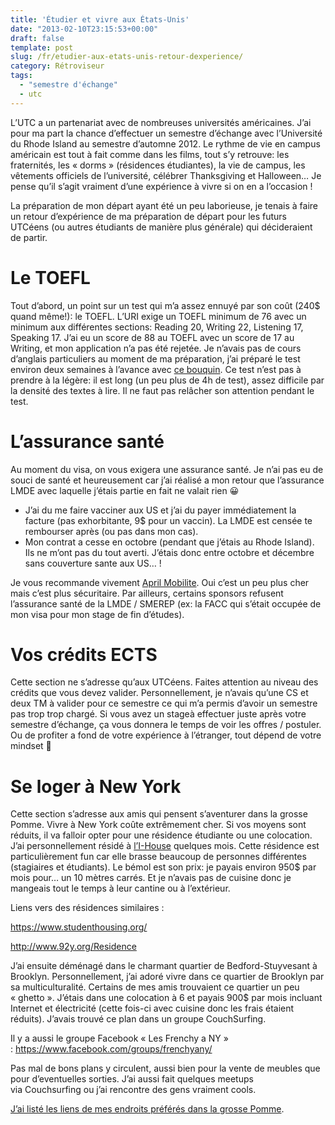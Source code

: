 ```yaml
---
title: 'Étudier et vivre aux États-Unis'
date: "2013-02-10T23:15:53+00:00"
draft: false
template: post
slug: /fr/etudier-aux-etats-unis-retour-dexperience/
category: Rétroviseur
tags:
  - "semestre d'échange"
  - utc
---
```

L&rsquo;UTC a un partenariat avec de nombreuses universités américaines. J&rsquo;ai pour ma part la chance d&rsquo;effectuer un semestre d&rsquo;échange avec l&rsquo;Université du Rhode Island au semestre d&rsquo;automne 2012. Le rythme de vie en campus américain est tout à fait comme dans les films, tout s&rsquo;y retrouve: les fraternités, les « dorms » (résidences étudiantes), la vie de campus, les vêtements officiels de l&rsquo;université, célébrer Thanksgiving et Halloween&#8230; Je pense qu&rsquo;il s&rsquo;agit vraiment d&rsquo;une expérience à vivre si on en a l&rsquo;occasion !

La préparation de mon départ ayant été un peu laborieuse, je tenais à faire un retour d&rsquo;expérience de ma préparation de départ pour les futurs UTCéens (ou autres étudiants de manière plus générale) qui décideraient de partir.

# Le TOEFL

Tout d&rsquo;abord, un point sur un test qui m&rsquo;a assez ennuyé par son coût (240$ quand même!): le TOEFL. L&rsquo;URI exige un TOEFL minimum de 76 avec un minimum aux différentes sections: Reading 20, Writing 22, Listening 17, Speaking 17. J&rsquo;ai eu un score de 88 au TOEFL avec un score de 17 au Writing, et mon application n&rsquo;a pas été rejetée. Je n&rsquo;avais pas de cours d&rsquo;anglais particuliers au moment de ma préparation, j&rsquo;ai préparé le test environ deux semaines à l&rsquo;avance avec <a href="http://www.priceminister.com/offer/buy/18220696/Marko-Michel-S-Preparer-Et-Reussir-Le-Toefl-Ibt-Grammaire-Vocabulaire-Vie-Americaine-Avec-Cd-Rom-Livre.html" target="_blank">ce bouquin</a>. Ce test n&rsquo;est pas à prendre à la légère: il est long (un peu plus de 4h de test), assez difficile par la densité des textes à lire. Il ne faut pas relâcher son attention pendant le test.

# L&rsquo;assurance santé

Au moment du visa, on vous exigera une assurance santé. Je n&rsquo;ai pas eu de souci de santé et heureusement car j&rsquo;ai réalisé a mon retour que l&rsquo;assurance LMDE avec laquelle j’étais partie en fait ne valait rien 😀

  * J&rsquo;ai du me faire vacciner aux US et j&rsquo;ai du payer immédiatement la facture (pas exhorbitante, 9$ pour un vaccin). La LMDE est censée te rembourser après (ou pas dans mon cas).
  * Mon contrat a cesse en octobre (pendant que j’étais au Rhode Island). Ils ne m&rsquo;ont pas du tout averti. J’étais donc entre octobre et décembre sans couverture sante aux US&#8230; !

Je vous recommande vivement [April Mobilite](http://fr.april-international.com/global/assurance-crystal-studies). Oui c&rsquo;est un peu plus cher mais c&rsquo;est plus sécuritaire. Par ailleurs, certains sponsors refusent l&rsquo;assurance santé de la LMDE / SMEREP (ex: la FACC qui s’était occupée de mon visa pour mon stage de fin d’études).

# Vos crédits ECTS

Cette section ne s&rsquo;adresse qu&rsquo;aux UTCéens. Faites attention au niveau des crédits que vous devez valider. Personnellement, je n&rsquo;avais qu&rsquo;une CS et deux TM à valider pour ce semestre ce qui m&rsquo;a permis d&rsquo;avoir un semestre pas trop trop chargé. Si vous avez un stageà effectuer juste après votre semestre d’échange, ça vous donnera le temps de voir les offres / postuler. Ou de profiter a fond de votre expérience à l’étranger, tout dépend de votre mindset 🙂

# Se loger à New York

Cette section s&rsquo;adresse aux amis qui pensent s&rsquo;aventurer dans la grosse Pomme. Vivre à New York coûte extrêmement cher. Si vos moyens sont réduits, il va falloir opter pour une résidence étudiante ou une colocation. J&rsquo;ai personnellement résidé à [l&rsquo;I-House](http://www.ihouse-nyc.org/s/707/start.aspx) quelques mois. Cette résidence est particulièrement fun car elle brasse beaucoup de personnes différentes (stagiaires et étudiants). Le bémol est son prix: je payais environ 950$ par mois pour&#8230; un 10 mètres carrés. Et je n&rsquo;avais pas de cuisine donc je mangeais tout le temps à leur cantine ou à l’extérieur.

Liens vers des résidences similaires :

https://www.studenthousing.org/

http://www.92y.org/Residence

J&rsquo;ai ensuite déménagé dans le charmant quartier de Bedford-Stuyvesant à Brooklyn. Personnellement, j&rsquo;ai adoré vivre dans ce quartier de Brooklyn par sa multiculturalité. Certains de mes amis trouvaient ce quartier un peu « ghetto ». J’étais dans une colocation à 6 et payais 900$ par mois incluant Internet et électricité (cette fois-ci avec cuisine donc les frais étaient réduits). J&rsquo;avais trouvé ce plan dans un groupe CouchSurfing.

Il y a aussi le groupe Facebook « Les Frenchy a NY » : https://www.facebook.com/groups/frenchyany/

Pas mal de bons plans y circulent, aussi bien pour la vente de meubles que pour d&rsquo;eventuelles sorties. J&rsquo;ai aussi fait quelques meetups via Couchsurfing ou j&rsquo;ai rencontre des gens vraiment cools.

[J&rsquo;ai listé les liens de mes endroits préférés dans la grosse Pomme](https://drive.google.com/open?id=1XC9bR2-ZPYaoEHD_Yjb9D3RQ2jA&usp=sharing).

